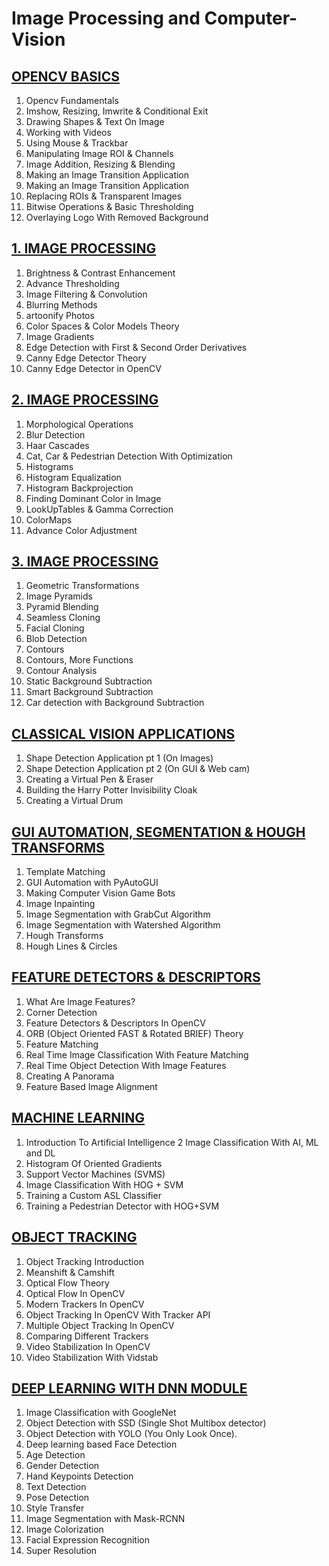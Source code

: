 # **Image Processing and Computer-Vision**

## [OPENCV BASICS](https://github.com/shejz/Image-Processing-and-Computer-Vision/tree/main/OpenCV%20Basics)
1. Opencv Fundamentals
2. Imshow, Resizing, Imwrite & Conditional Exit
3. Drawing Shapes & Text On Image
4. Working with Videos
5. Using Mouse & Trackbar
6. Manipulating Image ROI & Channels
7. Image Addition, Resizing & Blending
8. Making an Image Transition Application
9. Making an Image Transition Application
10. Replacing ROIs & Transparent Images
11. Bitwise Operations & Basic Thresholding
12. Overlaying Logo With Removed Background

## [1. IMAGE PROCESSING](https://github.com/shejz/Image-Processing-and-Computer-Vision/tree/main/1.%20Image%20Processing)
1. Brightness & Contrast Enhancement
2. Advance Thresholding
3. Image Filtering & Convolution
4. Blurring Methods
5. artoonify Photos
6. Color Spaces & Color Models Theory
7. Image Gradients
8. Edge Detection with First & Second Order Derivatives
9. Canny Edge Detector Theory
10. Canny Edge Detector in OpenCV

## [2. IMAGE PROCESSING](https://github.com/shejz/Image-Processing-and-Computer-Vision/tree/main/2.%20Image%20Processing)
1. Morphological Operations
2. Blur Detection
3. Haar Cascades
4. Cat, Car & Pedestrian Detection With Optimization
5. Histograms
6. Histogram Equalization
7. Histogram Backprojection
8. Finding Dominant Color in Image
9. LookUpTables & Gamma Correction
10. ColorMaps
11. Advance Color Adjustment

## [3. IMAGE PROCESSING](https://github.com/shejz/Image-Processing-and-Computer-Vision/tree/main/3.%20Image%20Processing)
1. Geometric Transformations
2. Image Pyramids
3. Pyramid Blending
4. Seamless Cloning
5. Facial Cloning
6. Blob Detection
7. Contours
8. Contours, More Functions
9. Contour Analysis
10. Static Background Subtraction
11. Smart Background Subtraction
12. Car detection with Background Subtraction

## [CLASSICAL VISION APPLICATIONS](https://github.com/shejz/Image-Processing-and-Computer-Vision/tree/main/Classical%20Vision%20Application)
1. Shape Detection Application pt 1 (On Images)
2. Shape Detection Application pt 2 (On GUI & Web cam)
3. Creating a Virtual Pen & Eraser
4. Building the Harry Potter Invisibility Cloak
5. Creating a Virtual Drum

## [GUI AUTOMATION, SEGMENTATION & HOUGH TRANSFORMS](https://github.com/shejz/Image-Processing-and-Computer-Vision/tree/main/GUI%20Automation%2C%20Segmentation%20%26%20Hough%20Transforms)
1. Template Matching
2. GUI Automation with PyAutoGUI
3. Making Computer Vision Game Bots
4. Image Inpainting
5. Image Segmentation with GrabCut Algorithm
6. Image Segmentation with Watershed Algorithm
7. Hough Transforms
8. Hough Lines & Circles

## [FEATURE DETECTORS & DESCRIPTORS](https://github.com/shejz/Image-Processing-and-Computer-Vision/tree/main/Feature%20Detectors%20%26%20Descriptors)
1. What Are Image Features?
2. Corner Detection
3. Feature Detectors & Descriptors In OpenCV
4. ORB (Object Oriented FAST & Rotated BRIEF) Theory
5. Feature Matching
6. Real Time Image Classification With Feature Matching
7. Real Time Object Detection With Image Features
8. Creating A Panorama
9. Feature Based Image Alignment

## [MACHINE LEARNING](https://github.com/shejz/Image-Processing-and-Computer-Vision/tree/main/Machine%20Learning)
1. Introduction To Artificial Intelligence
2 Image Classification With AI, ML and DL
3. Histogram Of Oriented Gradients
4. Support Vector Machines (SVMS)
5. Image Classification With HOG + SVM
6. Training a Custom ASL Classifier
7. Training a Pedestrian Detector with HOG+SVM

## [OBJECT TRACKING]()
1. Object Tracking Introduction
2. Meanshift & Camshift
3. Optical Flow Theory
4. Optical Flow In OpenCV
5. Modern Trackers In OpenCV
6. Object Tracking In OpenCV With Tracker API
7. Multiple Object Tracking In OpenCV
8. Comparing Different Trackers
9. Video Stabilization In OpenCV
10. Video Stabilization With Vidstab

## [DEEP LEARNING WITH DNN MODULE]()
1. Image Classification with GoogleNet
2. Object Detection with SSD (Single Shot Multibox detector)
3. Object Detection with YOLO (You Only Look Once).
4. Deep learning based Face Detection
5. Age Detection
6. Gender Detection
7. Hand Keypoints Detection
8. Text Detection
9. Pose Detection
10. Style Transfer
11. Image Segmentation with Mask-RCNN
12. Image Colorization
13. Facial Expression Recognition
14. Super Resolution


